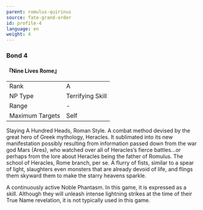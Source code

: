 ```yaml
---
parent: romulus-quirinus
source: fate-grand-order
id: profile-4
language: en
weight: 4
---
```


### Bond 4

#### 『Nine Lives Rome』

<table>
  <tr><td>Rank</td><td>A</td></tr>
  <tr><td>NP Type</td><td>Terrifying Skill</td></tr>
  <tr><td>Range</td><td>-</td></tr>
  <tr><td>Maximum Targets</td><td>Self</td></tr>
</table>

Slaying A Hundred Heads, Roman Style.
A combat method devised by the great hero of Greek mythology, Heracles. It sublimated into its new manifestation possibly resulting from information passed down from the war god Mars (Ares), who watched over all of Heracles’s fierce battles…or perhaps from the lore about Heracles being the father of Romulus. The school of Heracles, Rome branch, per se. A flurry of fists, similar to a spear of light, slaughters even monsters that are already devoid of life, and flings them skyward them to make the starry heavens sparkle.

A continuously active Noble Phantasm.
In this game, it is expressed as a skill.
Although they will unleash intense lightning strikes at the time of their True Name revelation, it is not typically used in this game.
